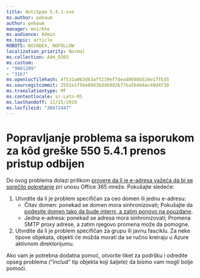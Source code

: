 ```yaml
---
title: AntiSpam 5.4.1-sve
ms.author: pebaum
author: pebaum
manager: mnirkhe
ms.audience: Admin
ms.topic: article
ROBOTS: NOINDEX, NOFOLLOW
localization_priority: Normal
ms.collection: Adm_O365
ms.custom:
- "9001209"
- "3167"
ms.openlocfilehash: 4f531a063d63aff239ef7dead869bb526e17fb35
ms.sourcegitcommit: 2591e1f56e8943bddb9d3b77ba5b494ac49d4f30
ms.translationtype: MT
ms.contentlocale: sr-Latn-RS
ms.lasthandoff: 11/15/2019
ms.locfileid: "38672447"
---
```

# <a name="fix-delivery-issues-for-error-code-550-541-relay-access-denied"></a>Popravljanje problema sa isporukom za kôd greške 550 5.4.1 prenos pristup odbijen

Do ovog problema dolazi prilikom [provere da li je e-adresa važeća da bi se sprečilo pokretanje](https://docs.microsoft.com/exchange/mail-flow-best-practices/use-directory-based-edge-blocking) pri unosu Office 365 mreže. Pokušajte sledeće:

1. Utvrdite da li je problem specifičan za ceo domen ili jednu e-adresu:
    - Čitav domen: ponekad se domen mora sinhronizovati; Pokušajte da [podesite domen tako da bude interni, a zatim ponovo na pouzdane](https://docs.microsoft.com/exchange/mail-flow-best-practices/manage-accepted-domains/manage-accepted-domains).
    - Jedna e-adresa: ponekad se adresa mora sinhronizovati; Promena SMTP proxy adrese, a zatim njegovo promena može da pomogne.
2. Utvrdite da li je problem specifičan za grupu ili javnu fasciklu. Za neke tipove objekata, objekti će možda morati da se ručno kreiraju u Azure aktivnom direktorijumu.

Ako vam je potrebna dodatna pomoć, otvorite tiket za podršku i odredite opseg problema ("includ" tip objekta koji šaljete) da bismo vam mogli bolje pomoći.